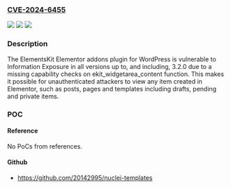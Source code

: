 ### [CVE-2024-6455](https://cve.mitre.org/cgi-bin/cvename.cgi?name=CVE-2024-6455)
![](https://img.shields.io/static/v1?label=Product&message=ElementsKit%20Elementor%20addons&color=blue)
![](https://img.shields.io/static/v1?label=Version&message=*%3C%3D%203.2.0%20&color=brighgreen)
![](https://img.shields.io/static/v1?label=Vulnerability&message=CWE-200%20Information%20Exposure&color=brighgreen)

### Description

The ElementsKit Elementor addons plugin for WordPress is vulnerable to Information Exposure in all versions up to, and including, 3.2.0 due to a missing capability checks on ekit_widgetarea_content function. This makes it possible for unauthenticated attackers to view any item created in Elementor, such as posts, pages and templates including drafts, pending and private items.

### POC

#### Reference
No PoCs from references.

#### Github
- https://github.com/20142995/nuclei-templates

